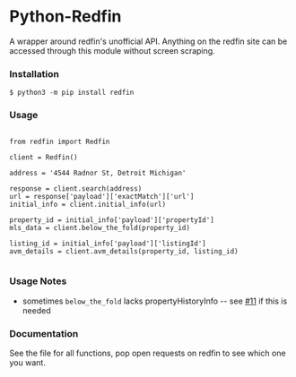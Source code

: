 # Python-Redfin

A wrapper around redfin's unofficial API. Anything on the redfin site can be accessed through this module without screen scraping.

### Installation

```
$ python3 -m pip install redfin
```

### Usage

```python3

from redfin import Redfin

client = Redfin()

address = '4544 Radnor St, Detroit Michigan'

response = client.search(address)
url = response['payload']['exactMatch']['url']
initial_info = client.initial_info(url)

property_id = initial_info['payload']['propertyId']
mls_data = client.below_the_fold(property_id)

listing_id = initial_info['payload']['listingId']
avm_details = client.avm_details(property_id, listing_id)


```
### Usage Notes

+ sometimes `below_the_fold` lacks propertyHistoryInfo -- see [#11](https://github.com/reteps/redfin/issues/11) if this is needed

### Documentation

See the file for all functions, pop open requests on redfin to see which one you want.
